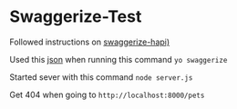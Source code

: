 # Swaggerize-Test

Followed instructions on [swaggerize-hapi)](https://github.com/krakenjs/swaggerize-hapi)

Used this [json](https://raw.githubusercontent.com/wordnik/swagger-spec/master/examples/v2.0/json/petstore.json) when running this command `yo swaggerize`

Started sever with this command `node server.js`

Get 404 when going to `http://localhost:8000/pets`
